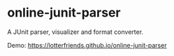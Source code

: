 # online-junit-parser
A JUnit parser, visualizer and format converter.

Demo:
https://lotterfriends.github.io/online-junit-parser
